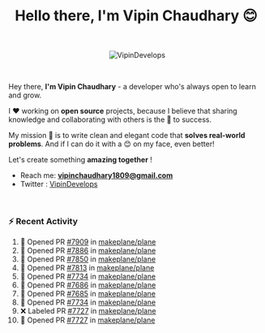 <!--### Hi 👋 Vipin Chaudhary here!-->
<h1 align="center">Hello there, I'm Vipin Chaudhary 😊</h1>
	
<br />
<div align="center">
<p>&nbsp;<img align="center" src="https://github-readme-stats.vercel.app/api/?username=VipinDevelops&show_icons=true&title_color=C9D1D9&icon_color=58A6FF&border_color=30363D&text_color=C9D1D9&bg_color=0d1117" alt="VipinDevelops" /></p>
</div>


<br />

Hey there, **I'm Vipin Chaudhary** - a  developer who's always open to learn and grow. 


I ❤️ working on **open source** projects, because I believe that sharing knowledge and collaborating with others is the 🔑 to success.

My mission 🚀 is to write clean and elegant code that **solves real-world problems**. And if I can do it with a 😊 on my face, even better!

 Let's create something **amazing together** ! 
 
 - Reach me: **vipinchaudhary1809@gmail.com**
 - Twitter : [VipinDevelops](https://twitter.com/VipinDevelops)
<br />


### :zap: Recent Activity

<!--START_SECTION:activity-->
1. 💪 Opened PR [#7909](https://github.com/makeplane/plane/pull/7909) in [makeplane/plane](https://github.com/makeplane/plane)
2. 💪 Opened PR [#7886](https://github.com/makeplane/plane/pull/7886) in [makeplane/plane](https://github.com/makeplane/plane)
3. 💪 Opened PR [#7850](https://github.com/makeplane/plane/pull/7850) in [makeplane/plane](https://github.com/makeplane/plane)
4. 💪 Opened PR [#7813](https://github.com/makeplane/plane/pull/7813) in [makeplane/plane](https://github.com/makeplane/plane)
5. 💪 Opened PR [#7734](https://github.com/makeplane/plane/pull/7734) in [makeplane/plane](https://github.com/makeplane/plane)
6. 💪 Opened PR [#7686](https://github.com/makeplane/plane/pull/7686) in [makeplane/plane](https://github.com/makeplane/plane)
7. 💪 Opened PR [#7685](https://github.com/makeplane/plane/pull/7685) in [makeplane/plane](https://github.com/makeplane/plane)
8. 💪 Opened PR [#7734](undefined) in [makeplane/plane](https://github.com/makeplane/plane)
9. ❌ Labeled PR [#7727](undefined) in [makeplane/plane](https://github.com/makeplane/plane)
10. 💪 Opened PR [#7727](undefined) in [makeplane/plane](https://github.com/makeplane/plane)
<!--END_SECTION:activity-->

  
